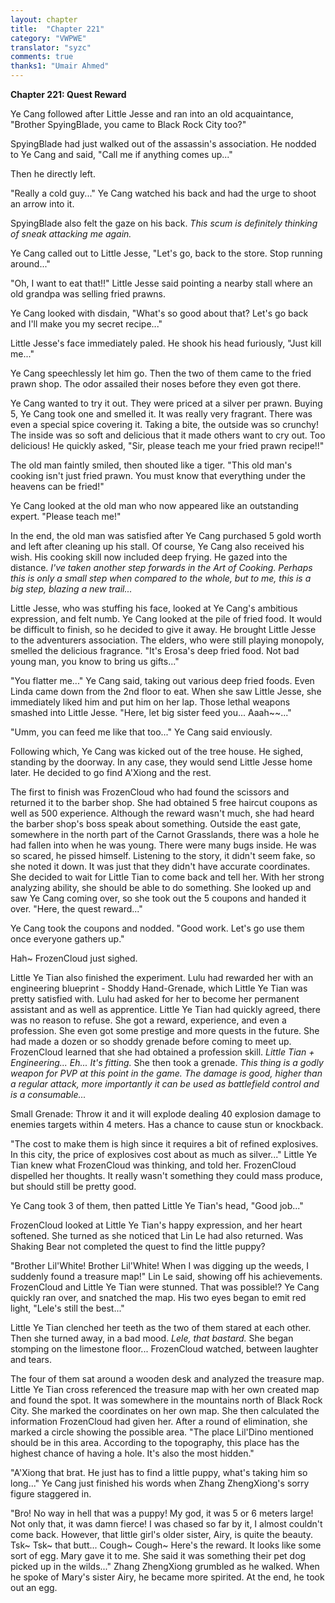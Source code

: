 ```yaml
---
layout: chapter
title:  "Chapter 221"
category: "VWPWE"
translator: "syzc"
comments: true
thanks1: "Umair Ahmed"
---
```


**Chapter 221: Quest Reward**

Ye Cang followed after Little Jesse and ran into an old acquaintance, "Brother SpyingBlade, you came to Black Rock City too?"

SpyingBlade had just walked out of the assassin's association. He nodded to Ye Cang and said, "Call me if anything comes up..."

Then he directly left.

"Really a cold guy..." Ye Cang watched his back and had the urge to shoot an arrow into it. 

SpyingBlade also felt the gaze on his back. *This scum is definitely thinking of sneak attacking me again.*

Ye Cang called out to Little Jesse, "Let's go, back to the store. Stop running around..."

"Oh, I want to eat that!!" Little Jesse said pointing a nearby stall where an old grandpa was selling fried prawns.

Ye Cang looked with disdain, "What's so good about that? Let's go back and I'll make you my secret recipe..."

Little Jesse's face immediately paled. He shook his head furiously, "Just kill me..."

Ye Cang speechlessly let him go. Then the two of them came to the fried prawn shop. The odor assailed their noses before they even got there.

Ye Cang wanted to try it out. They were priced at a silver per prawn. Buying 5, Ye Cang took one and smelled it. It was really very fragrant. There was even a special spice covering it. Taking a bite, the outside was so crunchy! The inside was so soft and delicious that it made others want to cry out. Too delicious! He quickly asked, "Sir, please teach me your fried prawn recipe!!"

The old man faintly smiled, then shouted like a tiger. "This old man's cooking isn't just fried prawn. You must know that everything under the heavens can be fried!"

Ye Cang looked at the old man who now appeared like an outstanding expert. "Please teach me!"

In the end, the old man was satisfied after Ye Cang purchased 5 gold worth and left after cleaning up his stall. Of course, Ye Cang also received his wish. His cooking skill now included deep frying. He gazed into the distance. *I've taken another step forwards in the Art of Cooking. Perhaps this is only a small step when compared to the whole, but to me, this is a big step, blazing a new trail...*

Little Jesse, who was stuffing his face, looked at Ye Cang's ambitious expression, and felt numb. Ye Cang looked at the pile of fried food. It would be difficult to finish, so he decided to give it away. He brought Little Jesse to the adventurers association. The elders, who were still playing monopoly, smelled the delicious fragrance. "It's Erosa's deep fried food. Not bad young man, you know to bring us gifts..."

"You flatter me..." Ye Cang said, taking out various deep fried foods. Even Linda came down from the 2nd floor to eat. When she saw Little Jesse, she immediately liked him and put him on her lap. Those lethal weapons smashed into Little Jesse. "Here, let big sister feed you... Aaah~~..."

"Umm, you can feed me like that too..." Ye Cang said enviously.

Following which, Ye Cang was kicked out of the tree house. He sighed, standing by the doorway. In any case, they would send Little Jesse home later. He decided to go find A'Xiong and the rest.

The first to finish was FrozenCloud who had found the scissors and returned it to the barber shop. She had obtained 5 free haircut coupons as well as 500 experience. Although the reward wasn't much, she had heard the barber shop's boss speak about something. Outside the east gate, somewhere in the north part of the Carnot Grasslands, there was a hole he had fallen into when he was young. There were many bugs inside. He was so scared, he pissed himself. Listening to the story, it didn't seem fake, so she noted it down. It was just that they didn't have accurate coordinates. She decided to wait for Little Tian to come back and tell her. With her strong analyzing ability, she should be able to do something. She looked up and saw Ye Cang coming over, so she took out the 5 coupons and handed it over. "Here, the quest reward..."

Ye Cang took the coupons and nodded. "Good work. Let's go use them once everyone gathers up."

Hah~ FrozenCloud just sighed.

Little Ye Tian also finished the experiment. Lulu had rewarded her with an engineering blueprint - Shoddy Hand-Grenade, which Little Ye Tian was pretty satisfied with. Lulu had asked for her to become her permanent assistant and as well as apprentice. Little Ye Tian had quickly agreed, there was no reason to refuse. She got a reward, experience, and even a profession. She even got some prestige and more quests in the future. She had made a dozen or so shoddy grenade before coming to meet up. FrozenCloud learned that she had obtained a profession skill. *Little Tian + Engineering... Eh... It's fitting.* She then took a grenade. *This thing is a godly weapon for PVP at this point in the game. The damage is good, higher than a regular attack, more importantly it can be used as battlefield control and is a consumable...*

Small Grenade: Throw it and it will explode dealing 40 explosion damage to enemies targets within 4 meters. Has a chance to cause stun or knockback.

"The cost to make them is high since it requires a bit of refined explosives. In this city, the price of explosives cost about as much as silver..." Little Ye Tian knew what FrozenCloud was thinking, and told her. FrozenCloud dispelled her thoughts. It really wasn't something they could mass produce, but should still be pretty good.

Ye Cang took 3 of them, then patted Little Ye Tian's head, "Good job..."

FrozenCloud looked at Little Ye Tian's happy expression, and her heart softened. She turned as she noticed that Lin Le had also returned. Was Shaking Bear not completed the quest to find the little puppy?

"Brother Lil'White! Brother Lil'White! When I was digging up the weeds, I suddenly found a treasure map!" Lin Le said, showing off his achievements. FrozenCloud and Little Ye Tian were stunned. That was possible!? Ye Cang quickly ran over, and snatched the map. His two eyes began to emit red light, "Lele's still the best..."

Little Ye Tian clenched her teeth as the two of them stared at each other. Then she turned away, in a bad mood. *Lele, that bastard.* She began stomping on the limestone floor... FrozenCloud watched, between laughter and tears.

The four of them sat around a wooden desk and analyzed the treasure map. Little Ye Tian cross referenced the treasure map with her own created map and found the spot. It was somewhere in the mountains north of Black Rock City. She marked the coordinates on her own map. She then calculated the information FrozenCloud had given her. After a round of elimination, she marked a circle showing the possible area. "The place Lil'Dino mentioned should be in this area. According to the topography, this place has the highest chance of having a hole. It's also the most hidden."

"A'Xiong that brat. He just has to find a little puppy, what's taking him so long..." Ye Cang just finished his words when Zhang ZhengXiong's sorry figure staggered in. 

"Bro! No way in hell that was a puppy! My god, it was 5 or 6 meters large! Not only that, it was damn fierce! I was chased so far by it, I almost couldn't come back. However, that little girl's older sister, Airy, is quite the beauty. Tsk~ Tsk~ that butt... Cough~ Cough~ Here's the reward. It looks like some sort of egg. Mary gave it to me. She said it was something their pet dog picked up in the wilds..." Zhang ZhengXiong grumbled as he walked. When he spoke of Mary's sister Airy, he became more spirited. At the end, he took out an egg.
